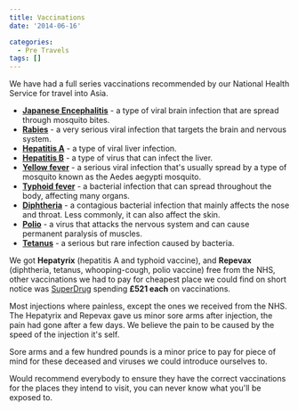 ```yaml
---
title: Vaccinations
date: '2014-06-16'

categories:
  - Pre Travels
tags: []
---
```


We have had a full series vaccinations recommended by our National Health Service for travel into Asia.

- [**Japanese Encephalitis**](https://www.nhs.uk/conditions/japanese-encephalitis/pages/introduction.aspx) - a type of viral brain infection that are spread through mosquito bites.
- [**Rabies**](https://www.nhs.uk/conditions/rabies/pages/introduction.aspx) - a very serious viral infection that targets the brain and nervous system.
- [**Hepatitis A**](https://www.nhs.uk/conditions/hepatitis-a/pages/introduction.aspx) - a type of viral liver infection.
- [**Hepatitis B**](https://www.nhs.uk/conditions/hepatitis-b/pages/introduction.aspx) - a type of virus that can infect the liver.
- [**Yellow fever**](https://www.nhs.uk/Conditions/Yellow-fever/Pages/Introduction.aspx) - a serious viral infection that's usually spread by a type of mosquito known as the Aedes aegypti mosquito.
- [**Typhoid fever**](https://www.nhs.uk/Conditions/Typhoid-fever/Pages/Introduction.aspx) - a bacterial infection that can spread throughout the body, affecting many organs.
- [**Diphtheria**](https://www.nhs.uk/conditions/Diphtheria/Pages/Introduction.aspx) - a contagious bacterial infection that mainly affects the nose and throat. Less commonly, it can also affect the skin.
- [**Polio**](https://www.nhs.uk/conditions/Polio-and-post-polio-syndrome-/Pages/Introduction.aspx) - a virus that attacks the nervous system and can cause permanent paralysis of muscles.
- [**Tetanus**](https://www.nhs.uk/conditions/Tetanus/Pages/Introduction.aspx) - a serious but rare infection caused by bacteria.

We got **Hepatyrix** (hepatitis A and typhoid vaccine), and **Repevax** (diphtheria, tetanus, whooping-cough, polio vaccine) free from the NHS, other vaccinations we had to pay for cheapest place we could find on short notice was [SuperDrug](https://onlinedoctor.superdrug.com/travel/clinic/manchester.html) spending **£521 each** on vaccinations.

Most injections where painless, except the ones we received from the NHS. The Hepatyrix and Repevax gave us minor sore arms after injection, the pain had gone after a few days. We believe the pain to be caused by the speed of the injection it's self.

Sore arms and a few hundred pounds is a minor price to pay for piece of mind for these deceased and viruses we could introduce ourselves to.

Would recommend everybody to ensure they have the correct vaccinations for the places they intend to visit, you can never know what you'll be exposed to.
